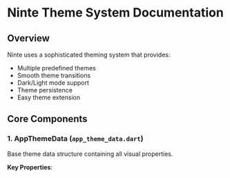 # Ninte Theme System Documentation

## Overview
Ninte uses a sophisticated theming system that provides:
- Multiple predefined themes
- Smooth theme transitions
- Dark/Light mode support
- Theme persistence
- Easy theme extension

## Core Components

### 1. AppThemeData (`app_theme_data.dart`)
Base theme data structure containing all visual properties.

**Key Properties**: 